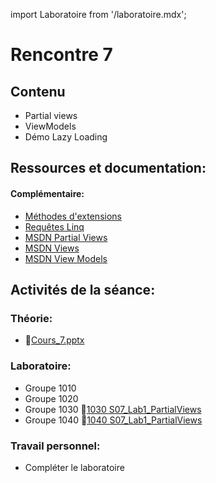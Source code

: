 import Laboratoire from '/laboratoire.mdx';

# Rencontre 7

## Contenu
- Partial views 
- ViewModels 
- Démo Lazy Loading

## Ressources et documentation: 

#### Complémentaire: 
- [Méthodes d'extensions](https://cegepedouardmontpetit.sharepoint.com/:p:/s/EDU-E22-4203W6EM-01010-Profs/Efkt-FT-8j5LhE_f_AkcdfkBRgzGuXTrkd0lv4QSSWLDaQ?e=WFdbIp)
- [Requêtes Linq](https://docs.microsoft.com/fr-ca/dotnet/csharp/programming-guide/classes-and-structs/extension-methods)
- [MSDN Partial Views](https://docs.microsoft.com/fr-ca/dotnet/framework/data/adonet/ef/language-reference/queries-in-linq-to-entities)
- [MSDN Views](https://docs.microsoft.com/en-us/aspnet/core/mvc/views/overview?view=aspnetcore-5.0)
- [MSDN View Models](https://docs.microsoft.com/en-us/aspnet/core/mvc/views/overview?view=aspnetcore-5.0#strongly-typed-data-viewmodel) 

## Activités de la séance: 
### Théorie:  
- 🔗[Cours_7.pptx](https://cegepedouardmontpetit.sharepoint.com/:p:/s/CMT420InformatiqueComitesCours-3W6/EaSEkakctCVArdNFx1KCtqYBoJsaOl0Cilpa3NRfTU2y2A?e=tTg5nf)

### Laboratoire: 
- Groupe 1010 
- Groupe 1020 
- Groupe 1030 🔗[1030 S07_Lab1_PartialViews](https://classroom.github.com/a/THc5GiHQ)
- Groupe 1040 🔗[1040 S07_Lab1_PartialViews](https://classroom.github.com/a/tB-Gfomu)

### Travail personnel: 
- Compléter le laboratoire
